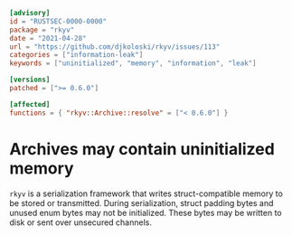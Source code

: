 ```toml
[advisory]
id = "RUSTSEC-0000-0000"
package = "rkyv"
date = "2021-04-28"
url = "https://github.com/djkoloski/rkyv/issues/113"
categories = ["information-leak"]
keywords = ["uninitialized", "memory", "information", "leak"]

[versions]
patched = [">= 0.6.0"]

[affected]
functions = { "rkyv::Archive::resolve" = ["< 0.6.0"] }
```

# Archives may contain uninitialized memory

`rkyv` is a serialization framework that writes struct-compatible memory to be stored or
transmitted. During serialization, struct padding bytes and unused enum bytes may not be
initialized. These bytes may be written to disk or sent over unsecured channels.
